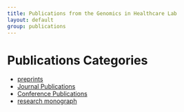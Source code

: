 ```yaml
---
title: Publications from the Genomics in Healthcare Lab
layout: default
group: publications
---
```


# Publications Categories

- [preprints](/publications/preprints/)
- [Journal Publications](/publications/journals/)
- [Conference Publications](/publications/conferences/)
- [research monograph](/publications/research-monograph/)
